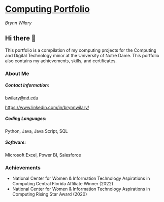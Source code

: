 # <ins> Computing Portfolio </ins>
_Brynn Wilary_
## Hi there 👋
This portfolio is a compilation of my computing projects for the Computing and Digital Technology minor at the University of Notre Dame. This portfolio also contains my achievements, skills, and certificates.

### About Me
##### Contact Information:
bwilary@nd.edu

https://www.linkedin.com/in/brynnwilary/
##### Coding Languages:
Python, Java, Java Script, SQL
##### Software:
Microsoft Excel, Power BI, Salesforce
### Achievements
* National Center for Women & Information Technology Aspirations in Computing Central Florida Affiliate Winner (2022)
* National Center for Women & Information Technology Aspirations in Computing Rising Star Award (2020)

